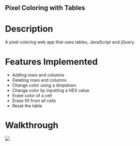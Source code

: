 ## Pixel Coloring with Tables
# Description
A pixel coloring web app that uses tables, JavaScript and jQuery.

# Features Implemented
- Adding rows and columns
- Deleting rows and columns
- Change color using a dropdown
- Change color by inputting a HEX value
- Erase color of a cell
- Erase fill from all cells
- Reset the table

# Walkthrough
<img src="https://i.imgur.com/De1uhEK.gif">